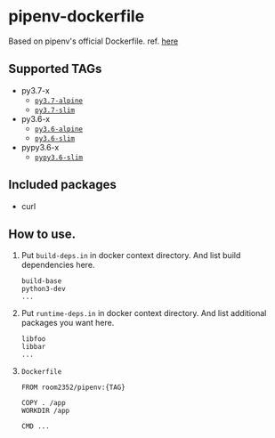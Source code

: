 # pipenv-dockerfile

Based on pipenv's official Dockerfile.
ref. [here](https://github.com/pypa/pipenv/blob/master/Dockerfile)


## Supported TAGs

* py3.7-x
  * [`py3.7-alpine`](https://github.com/room2352/pipenv-dockerfile/blob/master/alpine/py3.7/Dockerfile)
  * [`py3.7-slim`](https://github.com/room2352/pipenv-dockerfile/blob/master/slim/py3.7/Dockerfile)
* py3.6-x
  * [`py3.6-alpine`](https://github.com/room2352/pipenv-dockerfile/blob/master/alpine/py3.6/Dockerfile)
  * [`py3.6-slim`](https://github.com/room2352/pipenv-dockerfile/blob/master/slim/py3.6/Dockerfile)
* pypy3.6-x
  * [`pypy3.6-slim`](https://github.com/room2352/pipenv-dockerfile/blob/master/slim/pypy3.6/Dockerfile)


## Included packages

* curl


## How to use.

1. Put `build-deps.in` in docker context directory.
And list build dependencies here.

    ```
    build-base
    python3-dev
    ...
    ```

2. Put `runtime-deps.in` in docker context directory.
And list additional packages you want here.

    ```
    libfoo
    libbar
    ...
    ```

3. `Dockerfile`

    ```
    FROM room2352/pipenv:{TAG}

    COPY . /app
    WORKDIR /app

    CMD ...
    ```

